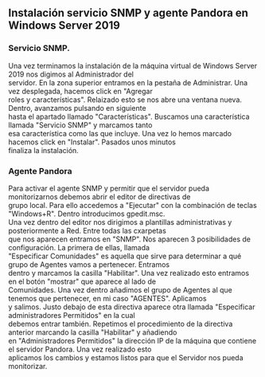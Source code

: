 ## Instalación servicio SNMP y agente Pandora en Windows Server 2019
### Servicio SNMP.  
Una vez terminamos la instalación de la máquina virtual de Windows Server 2019 nos digimos al Administrador del  
servidor. En la zona superior entramos en la pestaña de Administrar. Una vez desplegada, hacemos click en "Agregar  
roles y características". Relaizado esto se nos abre una ventana nueva. Dentro, avanzamos pulsando en siguiente  
hasta el apartado llamado "Características". Buscamos una característica llamada "Servicio SNMP" y marcamos tanto  
esa característica como las que incluye. Una vez lo hemos marcado hacemos click en "Instalar". Pasados unos minutos  
finaliza la instalación.  
### Agente Pandora  
Para activar el agente SNMP y permitir que el servidor pueda monitorizarnos debemos abrir el editor de directivas de  
grupo local. Para ello accedemos a "Ejecutar" con la combinación de teclas "Windows+R". Dentro introducimos gpedit.msc.  
Una vez dentro del editor nos dirigimos a plantillas administrativas y posteriormente a Red. Entre todas las cxarpetas  
que nos aparecen entramos en "SNMP". Nos aparecen 3 posibilidades de configuración. La primera de ellas, llamada  
"Especificar Comunidades" es aquella que sirve para determinar a qué grupo de Agentes vamos a pertenecer. Entramos  
dentro y marcamos la casilla "Habilitar". Una vez realizado esto entramos en el botón "mostrar" que aparece al lado de   
Comunidades. Una vez dentro añadimos el grupo de Agentes al que tenemos que pertenecer, en mi caso "AGENTES". Aplicamos  
y salimos. Justo debajo de esta directiva aparece otra llamada "Especificar administradores Permitidos" en la cual  
debemos entrar también. Repetimos el procedimiento de la directiva anterior marcando la casilla "Habilitar" y añadiendo  
en "Administradores Permitidos" la dirección IP de la máquina que contiene el servidor Pandora. Una vez realizado esto  
aplicamos los cambios y estamos listos para que el Servidor nos pueda monitorizar.